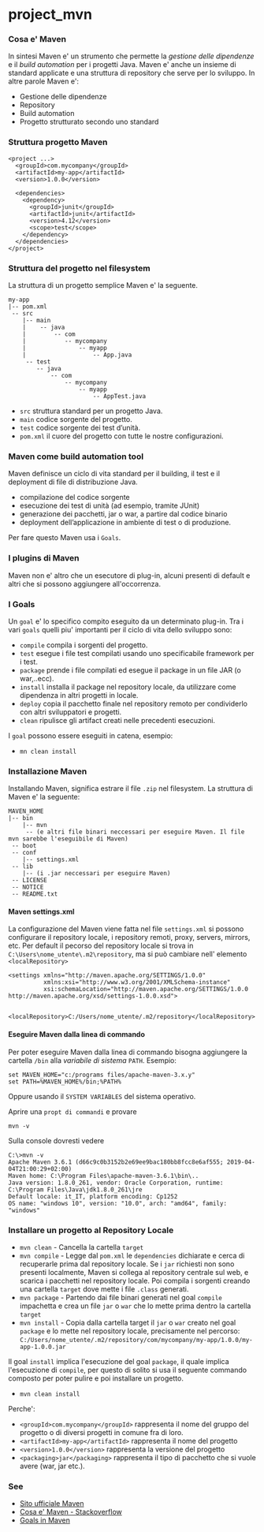 # project_mvn

### Cosa e' Maven
In sintesi Maven e' un strumento che permette la *gestione delle dipendenze* e il *build automation* per i progetti Java.
Maven e' anche un insieme di standard applicate e una struttura di repository che serve per lo sviluppo. 
In altre parole Maven e':

- Gestione delle dipendenze
- Repository 
- Build automation
- Progetto strutturato secondo uno standard


### Struttura progetto Maven

```
<project ...>
  <groupId>com.mycompany</groupId>
  <artifactId>my-app</artifactId>
  <version>1.0.0</version>
 
  <dependencies>
    <dependency>
      <groupId>junit</groupId>
      <artifactId>junit</artifactId>
      <version>4.12</version>
      <scope>test</scope>
    </dependency>
  </dependencies>
</project>
```

### Struttura del progetto nel filesystem
La struttura di un progetto semplice Maven e' la seguente.

```
my-app
|-- pom.xml
 -- src
    |-- main
    |    -- java
    |        -- com
    |           -- mycompany
    |               -- myapp
    |                   -- App.java
     -- test
        -- java
            -- com
                -- mycompany
                    -- myapp
                        -- AppTest.java
```
                       
* `src` struttura standard per un progetto Java.
* `main` codice sorgente del progetto.
* `test` codice sorgente dei test d’unità.
* `pom.xml` il cuore del progetto con tutte le nostre configurazioni.
                 
 
### Maven come build automation tool
Maven definisce un ciclo di vita standard per il building, il test e il deployment di file di distribuzione Java.
* compilazione del codice sorgente
* esecuzione dei test di unità (ad esempio, tramite JUnit)
* generazione dei pacchetti, jar o war, a partire dal codice binario
* deployment dell’applicazione in ambiente di test o di produzione.

Per fare questo Maven usa i `Goals`.

### I plugins di Maven
Maven non e' altro che un esecutore di plug-in, alcuni presenti di default e altri che si possono aggiungere all'occorrenza.

### I Goals
Un `goal` e' lo specifico compito eseguito da un determinato plug-in. 
Tra i vari `goals` quelli piu' importanti per il ciclo di vita dello sviluppo sono:
- `compile` compila i sorgenti del progetto.
- `test` esegue i file test compilati usando uno specificabile framework per i test.
- `package` prende i file compilati ed esegue il package in un file JAR (o war,..ecc).
- `install` installa il package nel repository locale, da utilizzare come dipendenza in altri progetti in locale.
- `deploy` copia il pacchetto finale nel repository remoto per condividerlo con altri sviluppatori e progetti. 
- `clean` ripulisce gli artifact creati nelle precedenti esecuzioni.

I `goal` possono essere eseguiti in catena, esempio:
- `mn clean install`

### Installazione Maven 
Installando Maven, significa estrare il file `.zip` nel filesystem. La struttura di Maven e' la seguente:

```
MAVEN_HOME
|-- bin
    |-- mvn  
     -- (e altri file binari neccessari per eseguire Maven. Il file mvn sarebbe l'eseguibile di Maven)
 -- boot
 -- conf
    |-- settings.xml
 -- lib
    |-- (i .jar neccessari per eseguire Maven)
 -- LICENSE
 -- NOTICE
 -- README.txt
```

#### Maven settings.xml
La configurazione del Maven viene fatta nel file `settings.xml` si possono configurare il repository locale, i repository remoti, proxy, servers, mirrors, etc.
Per default il pecorso del repository locale si trova in `C:\Users\nome_utente\.m2\repository`, ma si può cambiare nell' elemento `<localRepository>`

```
<settings xmlns="http://maven.apache.org/SETTINGS/1.0.0"
          xmlns:xsi="http://www.w3.org/2001/XMLSchema-instance"
          xsi:schemaLocation="http://maven.apache.org/SETTINGS/1.0.0 http://maven.apache.org/xsd/settings-1.0.0.xsd">
  
  <localRepository>C:/Users/nome_utente/.m2/repository</localRepository>
 ```
 
#### Eseguire Maven dalla linea di commando
Per poter eseguire Maven dalla linea di commando bisogna aggiungere la cartella `/bin` alla *variabile di sistema* `PATH`. 
Esempio:
 
```
set MAVEN_HOME="c:/programs files/apache-maven-3.x.y"
set PATH=%MAVEN_HOME%/bin;%PATH%
```
Oppure usando il `SYSTEM VARIABLES` del sistema operativo.

Aprire una `propt di commandi` e provare
```
mvn -v
```
Sulla console dovresti vedere
```
C:\>mvn -v
Apache Maven 3.6.1 (d66c9c0b3152b2e69ee9bac180bb8fcc8e6af555; 2019-04-04T21:00:29+02:00)
Maven home: C:\Program Files\apache-maven-3.6.1\bin\..
Java version: 1.8.0_261, vendor: Oracle Corporation, runtime: C:\Program Files\Java\jdk1.8.0_261\jre
Default locale: it_IT, platform encoding: Cp1252
OS name: "windows 10", version: "10.0", arch: "amd64", family: "windows"
```

### Installare un progetto al Repository Locale

- `mvn clean` - Cancella la cartella `target`
- `mvn compile` - Legge dal `pom.xml` le `dependencies` dichiarate e cerca di recuperarle prima dal repository locale. 
Se i `jar` richiesti non sono presenti localmente, Maven si collega al repository centrale sul web, e scarica i pacchetti nel repository locale.
Poi compila i sorgenti creando una cartella `target` dove mette i file `.class` generati.
- `mvn package` - Partendo dai file binari generati nel goal `compile` impachetta e crea un file `jar` o `war` che lo mette prima dentro la cartella `target`
- `mvn install` - Copia dalla cartella target il `jar` o `war` creato nel goal `package` e lo mette nel repository locale, precisamente nel percorso:
`C:/Users/nome_utente/.m2/repository/com/mycompany/my-app/1.0.0/my-app-1.0.0.jar`

Il goal `install` implica l'esecuzione del goal `package`, il quale implica l'esecuzione di `compile`, per questo di solito si usa il seguente 
commando composto per poter pulire e poi installare un progetto.
- `mvn clean install`


Perche':
- `<groupId>com.mycompany</groupId>` rappresenta il nome del gruppo del progetto o di diversi progetti in comune fra di loro. 
- `<artifactId>my-app</artifactId>` rappresenta il nome del progetto
- `<version>1.0.0</version>` rappresenta la versione del progetto
- `<packaging>jar</packaging>` rappresenta il tipo di pacchetto che si vuole avere (war, jar etc.). 


### See
* [Sito ufficiale Maven](https://maven.apache.org/guides/getting-started/maven-in-five-minutes.html)
* [Cosa e' Maven - Stackoverflow](https://stackoverflow.com/questions/13335351/what-does-maven-do-in-theory-and-in-practice-when-is-it-worth-to-use-it)
* [Goals in Maven](https://www.baeldung.com/maven-goals-phases)